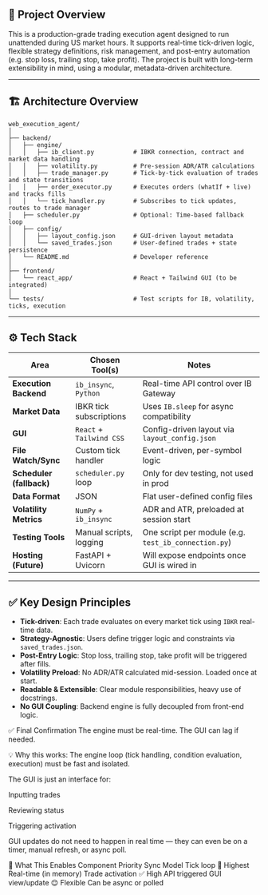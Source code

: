 ## 🧠 Project Overview

This is a production-grade trading execution agent designed to run unattended during US market hours. It supports real-time tick-driven logic, flexible strategy definitions, risk management, and post-entry automation (e.g. stop loss, trailing stop, take profit). The project is built with long-term extensibility in mind, using a modular, metadata-driven architecture.

---

## 🏗️ Architecture Overview

```
web_execution_agent/
│
├── backend/
│   ├── engine/
│   │   ├── ib_client.py           # IBKR connection, contract and market data handling
│   │   ├── volatility.py          # Pre-session ADR/ATR calculations
│   │   ├── trade_manager.py       # Tick-by-tick evaluation of trades and state transitions
│   │   ├── order_executor.py      # Executes orders (whatIf + live) and tracks fills
│   │   └── tick_handler.py        # Subscribes to tick updates, routes to trade manager
│   ├── scheduler.py               # Optional: Time-based fallback loop
│   ├── config/
│   │   ├── layout_config.json     # GUI-driven layout metadata
│   │   └── saved_trades.json      # User-defined trades + state persistence
│   └── README.md                  # Developer reference
│
├── frontend/
│   └── react_app/                 # React + Tailwind GUI (to be integrated)
│
└── tests/                         # Test scripts for IB, volatility, ticks, execution
```

---

## ⚙️ Tech Stack

| Area                     | Chosen Tool(s)           | Notes                                                |
| ------------------------ | ------------------------ | ---------------------------------------------------- |
| **Execution Backend**    | `ib_insync`, `Python`    | Real-time API control over IB Gateway                |
| **Market Data**          | IBKR tick subscriptions  | Uses `IB.sleep` for async compatibility              |
| **GUI**                  | `React` + `Tailwind CSS` | Config-driven layout via `layout_config.json`        |
| **File Watch/Sync**      | Custom tick handler      | Event-driven, per-symbol logic                       |
| **Scheduler (fallback)** | `scheduler.py` loop      | Only for dev testing, not used in prod               |
| **Data Format**          | JSON                     | Flat user-defined config files                       |
| **Volatility Metrics**   | `NumPy` + `ib_insync`    | ADR and ATR, preloaded at session start              |
| **Testing Tools**        | Manual scripts, logging  | One script per module (e.g. `test_ib_connection.py`) |
| **Hosting (Future)**     | FastAPI + Uvicorn        | Will expose endpoints once GUI is wired in           |

---

## ✅ Key Design Principles

* **Tick-driven**: Each trade evaluates on every market tick using `IBKR` real-time data.
* **Strategy-Agnostic**: Users define trigger logic and constraints via `saved_trades.json`.
* **Post-Entry Logic**: Stop loss, trailing stop, take profit will be triggered after fills.
* **Volatility Preload**: No ADR/ATR calculated mid-session. Loaded once at start.
* **Readable & Extensible**: Clear module responsibilities, heavy use of docstrings.
* **No GUI Coupling**: Backend engine is fully decoupled from front-end logic.

✅ Final Confirmation
The engine must be real-time.
The GUI can lag if needed.

💡 Why this works:
The engine loop (tick handling, condition evaluation, execution) must be fast and isolated.

The GUI is just an interface for:

Inputting trades

Reviewing status

Triggering activation

GUI updates do not need to happen in real time — they can even be on a timer, manual refresh, or async poll.

🧱 What This Enables
Component	Priority	Sync Model
Tick loop	🚨 Highest	Real-time (in memory)
Trade activation	✅ High	API triggered
GUI view/update	😌 Flexible	Can be async or polled
